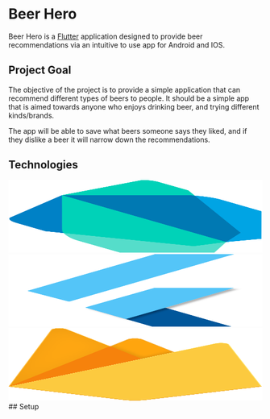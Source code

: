 # Beer Hero

Beer Hero is a [Flutter](https://flutter.io/) application designed to provide beer recommendations
via an intuitive to use app for Android and IOS.

## Project Goal
The objective of the project is to provide a simple application that can recommend different types of beers to people. 
It should be a simple app that is aimed towards anyone who enjoys drinking beer, 
and trying different kinds/brands. 

The app will be able to save what beers someone says they liked, 
and if they dislike a beer it will narrow down the recommendations.

## Technologies
<a href="https://www.dartlang.org/">
  <img src="./internals/logos/dart.svg" width="100%" height="144">
</a>
<a href="https://www.flutter.io/">
  <img src="./internals/logos/logo-flutter.svg" width="100%" height="144">
</a>
<a href="https://firebase.google.com/">
  <img src="./internals/logos/firebase-1.svg" width="100%" height="144">
</a>
## Setup





